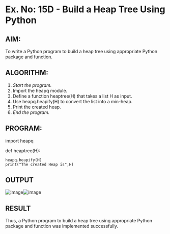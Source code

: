 # Ex. No: 15D - Build a Heap Tree Using Python

## AIM:
To write a Python program to build a heap tree using appropriate Python package and function.

## ALGORITHM:

1. *Start the program.*
2. Import the heapq module.
3. Define a function heaptree(H) that takes a list H as input.
4. Use heapq.heapify(H) to convert the list into a min-heap.
5. Print the created heap.
6. *End the program.*

## PROGRAM:

import heapq

def heaptree(H):

    heapq.heapify(H)
    print("The created Heap is",H)

## OUTPUT
![image](https://github.com/user-attachments/assets/e8ef92c0-a81a-4799-8eaa-f0f2eb51e9cd)![image](https://github.com/user-attachments/assets/69e5f023-3fb2-4ecc-bb71-5f4fec5cb8e7)


## RESULT
Thus, a Python program to build a heap tree using appropriate Python package and function was implemented successfully.
